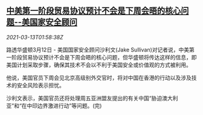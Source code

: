 <!--1615602202000-->
[中美第一阶段贸易协议预计不会是下周会晤的核心问题--美国家安全顾问](https://cn.reuters.com/article/usa-china-dip-meeting-0313-idCNKBS2B501I)
------

<div><i>2021-03-13T01:58:38Z</i></div><p>路透华盛顿3月12日 - 美国国家安全顾问沙利文(Jake Sullivan)对记者说，中美第一阶段贸易协议预计不会是下周会晤的核心问题，但华盛顿将传达这样的信息，即美国计划采取步骤，确保其技术不会以不利于美国安全或价值观的方式被利用。</p><p>他说，美国官员下周会见北京高级别外交官时，将对中国在香港的行动以及涉及技术的安全风险表示担忧。 　</p><p>沙利文表示，美国官员还将处理周五亚洲盟友提出的有关中国“胁迫澳大利亚”和“在中印边界激进行动”等问题。(完)</p>
